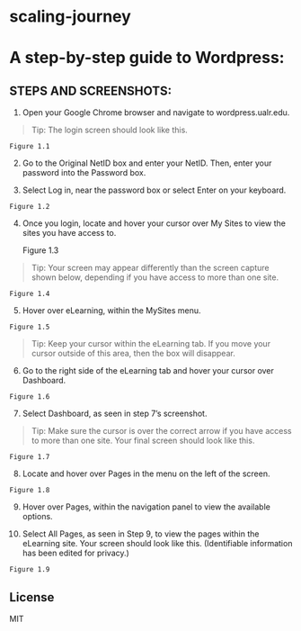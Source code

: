 # scaling-journey
# A step-by-step guide to Wordpress:


## STEPS AND SCREENSHOTS:


  1. Open your Google Chrome browser and navigate to wordpress.ualr.edu.
> 
> Tip: The login screen should look like this.


    Figure 1.1


  2. Go to the Original NetID box and enter your NetID. Then, enter your password into the Password box.


  

  3. Select Log in, near the password box or select Enter on your keyboard.


    Figure 1.2


 4. Once you login, locate and hover your cursor over My Sites to view the sites you have access to.


    Figure 1.3
     

 > Tip: Your screen may appear differently than the screen capture shown below, depending if you have access to more than one site.


    Figure 1.4
    

  5. Hover over eLearning, within the MySites menu.


    Figure 1.5

> Tip: Keep your cursor within the eLearning tab. If you move your cursor outside of this area, then the box will disappear. 


  6. Go to the right side of the eLearning tab and hover your cursor over Dashboard.
	
	
	Figure 1.6
	
	
  7. Select Dashboard, as seen in step 7’s screenshot.

> Tip: Make sure the cursor is over the correct arrow if you have access to more than one site. Your final screen should look like this.
 
    Figure 1.7

  8. Locate and hover over Pages in the menu on the left of the screen. 
	
    Figure 1.8
    
    
  9. Hover over Pages, within the navigation panel to view the available options.



  10. Select All Pages, as seen in Step 9, to view the pages within the eLearning site. Your screen should look like this. 
(Identifiable information has been edited for privacy.)

    Figure 1.9


## License

MIT



[//]: # (These are reference links used in the body of this note and get stripped out when the markdown processor does its job. There is no need to format nicely because it shouldn't be seen. Thanks SO - http://stackoverflow.com/questions/4823468/store-comments-in-markdown-syntax)

   [dill]: <https://github.com/joemccann/dillinger>
   [git-repo-url]: <https://github.com/joemccann/dillinger.git>
   [john gruber]: <http://daringfireball.net>
   [df1]: <http://daringfireball.net/projects/markdown/>
   [markdown-it]: <https://github.com/markdown-it/markdown-it>
   [Ace Editor]: <http://ace.ajax.org>
   [node.js]: <http://nodejs.org>
   [Twitter Bootstrap]: <http://twitter.github.com/bootstrap/>
   [jQuery]: <http://jquery.com>
   [@tjholowaychuk]: <http://twitter.com/tjholowaychuk>
   [express]: <http://expressjs.com>
   [AngularJS]: <http://angularjs.org>
   [Gulp]: <http://gulpjs.com>

   [PlDb]: <https://github.com/joemccann/dillinger/tree/master/plugins/dropbox/README.md>
   [PlGh]: <https://github.com/joemccann/dillinger/tree/master/plugins/github/README.md>
   [PlGd]: <https://github.com/joemccann/dillinger/tree/master/plugins/googledrive/README.md>
   [PlOd]: <https://github.com/joemccann/dillinger/tree/master/plugins/onedrive/README.md>
   [PlMe]: <https://github.com/joemccann/dillinger/tree/master/plugins/medium/README.md>
   [PlGa]: <https://github.com/RahulHP/dillinger/blob/master/plugins/googleanalytics/README.md>

